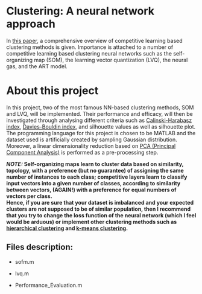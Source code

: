 # Clustering: A neural network approach
In [this paper](https://www.sciencedirect.com/science/article/pii/S089360800900207X), a comprehensive overview of 
competitive learning based clustering methods is given. Importance is attached to a number of competitive learning based clustering 
neural networks such as the self-organizing map (SOM), the learning vector quantization (LVQ), the neural gas, and the ART model.


# About this project
In this project, two of the most famous NN-based clustering methods, SOM and LVQ, will be implemented. Their performance and efficacy,
will then be investigated through analysing different criteria such as
[Calinski-Harabasz index](https://www.oreilly.com/library/view/machine-learning-algorithms/9781785889622/8dba1062-2dbe-43ce-a9b0-9ea49203ea9a.xhtml), 
[Davies-Bouldin index](https://en.wikipedia.org/wiki/Davies%E2%80%93Bouldin_index), and silhouette values as well as silhouette plot. 
The programming language for this project is chosen to be MATLAB and the dataset used is artificially created by sampling 
Gaussian distribution. Moreover, a linear dimensionality reduction based on 
[PCA (Principal Component Analysis)](https://en.wikipedia.org/wiki/Principal_component_analysis) is performed as a pre-processing step. 

***NOTE:* Self-organizing maps learn to cluster data based on similarity, topology, with a preference (but no guarantee) of assigning the same number of instances to each class; competitive layers learn to classify input vectors into a given number of classes, according to similarity between vectors, (AGAIN!) with a preference for equal numbers of vectors per class. <from MATLAB help>   
Hence, if you are sure that your dataset is imbalanced and your expected clusters are not supposed to be of similar population, then I recommend that you try to change the loss function of the neural network (which I feel would be arduous) or implement other clustering methods such as [hierarchical clustering](https://en.wikipedia.org/wiki/Hierarchical_clustering) and [k-means clustering](https://en.wikipedia.org/wiki/K-means_clustering).**



## Files description:
* sofm.m

* lvq.m

* Performance_Evaluation.m
